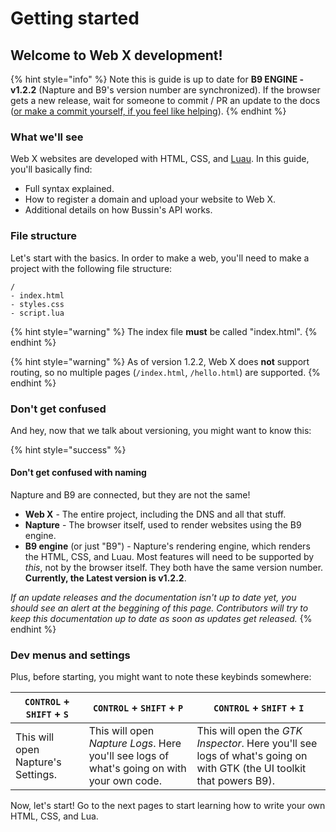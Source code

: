 # Getting started

## Welcome to Web X development!

{% hint style="info" %}
Note this is guide is up to date for **B9 ENGINE - v1.2.2** (Napture and B9's version number are synchronized). If the browser gets a new release, wait for someone to commit / PR an update to the docs ([or make a commit yourself, if you feel like helping](https://github.com/face-hh/webx/tree/master/docs/)).
{% endhint %}

### What we'll see

Web X websites are developed with HTML, CSS, and [Luau](https://luau-lang.org). In this guide, you'll basically find:

* Full syntax explained.
* How to register a domain and upload your website to Web X.
* Additional details on how Bussin's API works.

### File structure

Let's start with the basics. In order to make a web, you'll need to make a project with the following file structure:

```
/
- index.html
- styles.css
- script.lua
```

{% hint style="warning" %}
The index file **must** be called "index.html".
{% endhint %}

{% hint style="warning" %}
As of version 1.2.2, Web X does **not** support routing, so no multiple pages (`/index.html`, `/hello.html`) are supported.
{% endhint %}

### Don't get confused

And hey, now that we talk about versioning, you might want to know this:

{% hint style="success" %}
#### Don't get confused with naming

Napture and B9 are connected, but they are not the same!

* **Web X** - The entire project, including the DNS and all that stuff.
* **Napture** - The browser itself, used to render websites using the B9 engine.
* **B9 engine** (or just "B9") - Napture's rendering engine, which renders the HTML, CSS, and Luau. Most features will need to be supported by _this_, not by the browser itself. They both have the same version number. **Currently, the Latest version is v1.2.2**.

_If an update releases and the documentation isn't up to date yet, you should see an alert at the beggining of this page. Contributors will try to keep this documentation up to date as soon as updates get released._
{% endhint %}

### Dev menus and settings

Plus, before starting, you might want to note these keybinds somewhere:

| `CONTROL` + `SHIFT` + `S`          | `CONTROL` + `SHIFT` + `P`                                                                  | `CONTROL` + `SHIFT` + `I`                                                                                             |
| ---------------------------------- | ------------------------------------------------------------------------------------------ | --------------------------------------------------------------------------------------------------------------------- |
| This will open Napture's Settings. | This will open _Napture Logs_. Here you'll see logs of what's going on with your own code. | This will open the _GTK Inspector_. Here you'll see logs of what's going on with GTK (the UI toolkit that powers B9). |

Now, let's start! Go to the next pages to start learning how to write your own HTML, CSS, and Lua.
